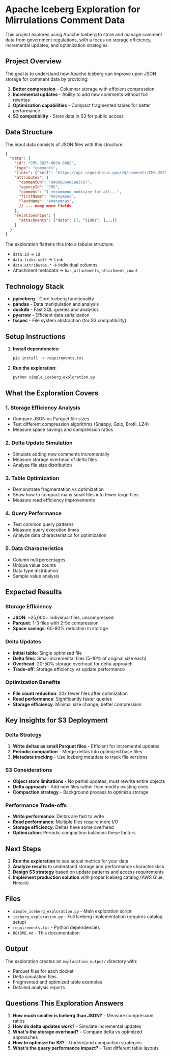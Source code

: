 # Apache Iceberg Exploration for Mirrulations Comment Data

This project explores using Apache Iceberg to store and manage comment data from government regulations, with a focus on storage efficiency, incremental updates, and optimization strategies.

## Project Overview

The goal is to understand how Apache Iceberg can improve upon JSON storage for comment data by providing:

1. **Better compression** - Columnar storage with efficient compression
2. **Incremental updates** - Ability to add new comments without full rewrites
3. **Optimization capabilities** - Compact fragmented tables for better performance
4. **S3 compatibility** - Store data in S3 for public access

## Data Structure

The input data consists of JSON files with this structure:
```json
{
  "data": {
    "id": "CMS-2025-0020-0002",
    "type": "comments",
    "links": {"self": "https://api.regulations.gov/v4/comments/CMS-2025-0020-0002"},
    "attributes": {
      "commentOn": "09000064869e3367",
      "agencyId": "CMS",
      "comment": "I recommend medicare for all...",
      "firstName": "Anonymous",
      "lastName": "Anonymous",
      // ... many more fields
    },
    "relationships": {
      "attachments": {"data": [], "links": {...}}
    }
  }
}
```

The exploration flattens this into a tabular structure:
- `data.id` → `id`
- `data.links.self` → `link`
- `data.attributes.*` → individual columns
- Attachment metadata → `has_attachments`, `attachment_count`

## Technology Stack

- **pyiceberg** - Core Iceberg functionality
- **pandas** - Data manipulation and analysis
- **duckdb** - Fast SQL queries and analytics
- **pyarrow** - Efficient data serialization
- **fsspec** - File system abstraction (for S3 compatibility)

## Setup Instructions

1. **Install dependencies:**
   ```bash
   pip install -r requirements.txt
   ```

2. **Run the exploration:**
   ```bash
   python simple_iceberg_exploration.py
   ```

## What the Exploration Covers

### 1. Storage Efficiency Analysis
- Compare JSON vs Parquet file sizes
- Test different compression algorithms (Snappy, Gzip, Brotli, LZ4)
- Measure space savings and compression ratios

### 2. Delta Update Simulation
- Simulate adding new comments incrementally
- Measure storage overhead of delta files
- Analyze file size distribution

### 3. Table Optimization
- Demonstrate fragmentation vs optimization
- Show how to compact many small files into fewer large files
- Measure read efficiency improvements

### 4. Query Performance
- Test common query patterns
- Measure query execution times
- Analyze data characteristics for optimization

### 5. Data Characteristics
- Column null percentages
- Unique value counts
- Data type distribution
- Sample value analysis

## Expected Results

### Storage Efficiency
- **JSON**: ~25,000+ individual files, uncompressed
- **Parquet**: 1-3 files with 2-5x compression
- **Space savings**: 60-80% reduction in storage

### Delta Updates
- **Initial table**: Single optimized file
- **Delta files**: Small incremental files (5-10% of original size each)
- **Overhead**: 20-50% storage overhead for delta approach
- **Trade-off**: Storage efficiency vs update performance

### Optimization Benefits
- **File count reduction**: 20x fewer files after optimization
- **Read performance**: Significantly faster queries
- **Storage efficiency**: Minimal size change, better compression

## Key Insights for S3 Deployment

### Delta Strategy
1. **Write deltas as small Parquet files** - Efficient for incremental updates
2. **Periodic compaction** - Merge deltas into optimized base files
3. **Metadata tracking** - Use Iceberg metadata to track file versions

### S3 Considerations
- **Object store limitations** - No partial updates, must rewrite entire objects
- **Delta approach** - Add new files rather than modify existing ones
- **Compaction strategy** - Background process to optimize storage

### Performance Trade-offs
- **Write performance**: Deltas are fast to write
- **Read performance**: Multiple files require more I/O
- **Storage efficiency**: Deltas have some overhead
- **Optimization**: Periodic compaction balances these factors

## Next Steps

1. **Run the exploration** to see actual metrics for your data
2. **Analyze results** to understand storage and performance characteristics
3. **Design S3 strategy** based on update patterns and access requirements
4. **Implement production solution** with proper Iceberg catalog (AWS Glue, Nessie)

## Files

- `simple_iceberg_exploration.py` - Main exploration script
- `iceberg_exploration.py` - Full Iceberg implementation (requires catalog setup)
- `requirements.txt` - Python dependencies
- `README.md` - This documentation

## Output

The exploration creates an `exploration_output/` directory with:
- Parquet files for each docket
- Delta simulation files
- Fragmented and optimized table examples
- Detailed analysis reports

## Questions This Exploration Answers

1. **How much smaller is Iceberg than JSON?** - Measure compression ratios
2. **How do delta updates work?** - Simulate incremental updates
3. **What's the storage overhead?** - Compare delta vs optimized approaches
4. **How to optimize for S3?** - Understand compaction strategies
5. **What's the query performance impact?** - Test different table layouts 